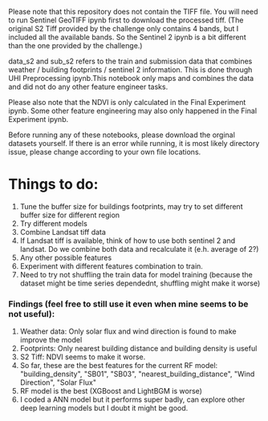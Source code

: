 Please note that this repository does not contain the TIFF file. You will need to run Sentinel GeoTIFF ipynb first to download the processed tiff. (The original S2 Tiff provided by the challenge only contains 4 bands, but I included all the available bands. So the Sentinel 2 ipynb is a bit different than the one provided by the challenge.) 

data_s2 and sub_s2 refers to the train and submission data that combines weather / building footprints / sentinel 2 information. This is done through UHI Preprocessing ipynb.This notebook only maps and combines the data and did not do any other feature engineer tasks. 

Please also note that the NDVI is only calculated in the Final Experiment ipynb. Some other feature engineering may also only happened in the Final Experiment ipynb. 

Before running any of these notebooks, please download the orginal datasets yourself. If there is an error while running, it is most likely directory issue, please change according to your own file locations.

# Things to do:
1. Tune the buffer size for buildings footprints, may try to set different buffer size for different region
2. Try different models
3. Combine Landsat tiff data
4. If Landsat tiff is available, think of how to use both sentinel 2 and landsat. Do we combine both data and recalculate it (e.h. average of 2?)
5. Any other possible features
6. Experiment with different features combination to train.
7. Need to try not shuffling the train data for model training (because the dataset might be time series dependednt, shuffling might make it worse)

### Findings (feel free to still use it even when mine seems to be not useful):
1. Weather data: Only solar flux and wind direction is found to make improve the model
2. Footprints: Only nearest building distance and building density is useful
3. S2 Tiff: NDVI seems to make it worse.
4. So far, these are the best features for the current RF model:  "building_density", "SB01", "SB03", "nearest_building_distance", "Wind Direction", "Solar Flux"
5. RF model is the best (XGBoost and LightBGM is worse)
6. I coded a ANN model but it performs super badly, can explore other deep learning models but I doubt it might be good.

   

